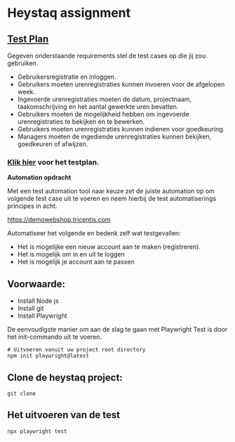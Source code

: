 # Heystaq assignment

## [Test Plan](https://github.com/adibkhaled/heystaq/blob/main/Test_plan/test_cases.md)

Gegeven onderstaande requirements stel de test cases op die jij zou gebruiken.
* Gebruikersregistratie en inloggen.
* Gebruikers moeten urenregistraties kunnen invoeren voor de afgelopen week.
* Ingevoerde urenregistraties moeten de datum, projectnaam, taakomschrijving en het aantal gewerkte uren bevatten.
* Gebruikers moeten de mogelijkheid hebben om ingevoerde urenregistraties te bekijken en te bewerken.
* Gebruikers moeten urenregistraties kunnen indienen voor goedkeuring.
* Managers moeten de ingediende urenregistraties kunnen bekijken, goedkeuren of afwijzen.

### [Klik hier](https://github.com/adibkhaled/heystaq/blob/main/Test_plan/test_cases.md) voor het testplan. 


**Automation opdracht**

Met een test automation tool naar keuze zet de juiste automation op om volgende test case uit te voeren en neem hierbij de test automatiserings principes in acht.

https://demowebshop.tricentis.com

Automatiseer het volgende en bedenk zelf wat testgevallen:

* Het is mogelijke een nieuw account aan te maken (registreren).
* Het is mogelijk om in en uit te loggen
* Het is mogelijk je account aan te passen

## Voorwaarde:

* Install Node js
* Install git
* Install Playwright

De eenvoudigste manier om aan de slag te gaan met Playwright Test is door het init-commando uit te voeren.

```Shell
# Uitvoeren vanuit uw project root directory
npm init playwright@latest
```

## Clone de heystaq project:

```Shell
git clone 
```

## Het uitvoeren van de test

```Shell
npx playwright test
```
